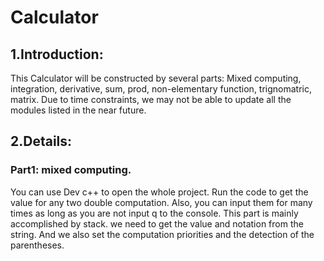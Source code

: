 # Calculator
## 1.Introduction: 
  This Calculator will be constructed by several parts: Mixed computing, integration, derivative, sum, prod, non-elementary function, trignomatric, matrix. Due to time constraints, we may not be able to update all the modules listed in the near future. 
## 2.Details:
### Part1: mixed computing.
You can use Dev c++ to open the whole project. Run the code to get the value for any two double computation. Also, you can input them for many times as long as you are not input q to the console. This part is mainly accomplished by stack. we need to get the value and notation from the string. And we also set the computation priorities and the detection of the parentheses.
